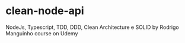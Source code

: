 # clean-node-api
NodeJs, Typescript, TDD, DDD, Clean Architecture e SOLID by Rodrigo Manguinho course on Udemy
